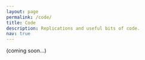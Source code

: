 ```yaml
---
layout: page
permalink: /code/
title: Code
description: Replications and useful bits of code.
nav: true
---
```


(coming soon...)
